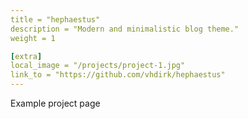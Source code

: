```yaml
---
title = "hephaestus"
description = "Modern and minimalistic blog theme."
weight = 1

[extra]
local_image = "/projects/project-1.jpg"
link_to = "https://github.com/vhdirk/hephaestus"
---
```


Example project page